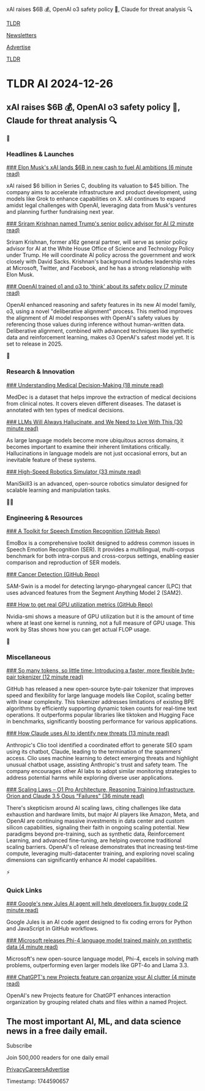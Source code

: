 xAI raises $6B 💰, OpenAI o3 safety policy 🦺, Claude for threat analysis 🔍

[TLDR](/)

[Newsletters](/newsletters)

[Advertise](https://advertise.tldr.tech/)

[TLDR](/)

# TLDR AI 2024-12-26

## xAI raises $6B 💰, OpenAI o3 safety policy 🦺, Claude for threat analysis 🔍

🚀

### Headlines & Launches

[### Elon Musk's xAI lands $6B in new cash to fuel AI ambitions (6 minute read)](https://techcrunch.com/2024/12/23/elon-musks-xai-lands-billions-in-new-cash-to-fuel-ai-ambitions/?utm_source=tldrai)

xAI raised $6 billion in Series C, doubling its valuation to $45 billion. The company aims to accelerate infrastructure and product development, using models like Grok to enhance capabilities on X. xAI continues to expand amidst legal challenges with OpenAI, leveraging data from Musk's ventures and planning further fundraising next year.

[### Sriram Krishnan named Trump's senior policy advisor for AI (2 minute read)](https://techcrunch.com/2024/12/22/sriram-krishnan-named-trumps-senior-policy-advisor-for-ai/?utm_source=tldrai)

Sriram Krishnan, former a16z general partner, will serve as senior policy advisor for AI at the White House Office of Science and Technology Policy under Trump. He will coordinate AI policy across the government and work closely with David Sacks. Krishnan's background includes leadership roles at Microsoft, Twitter, and Facebook, and he has a strong relationship with Elon Musk.

[### OpenAI trained o1 and o3 to 'think' about its safety policy (7 minute read)](https://techcrunch.com/2024/12/22/openai-trained-o1-and-o3-to-think-about-its-safety-policy/?utm_source=tldrai)

OpenAI enhanced reasoning and safety features in its new AI model family, o3, using a novel "deliberative alignment" process. This method improves the alignment of AI model responses with OpenAI's safety values by referencing those values during inference without human-written data. Deliberative alignment, combined with advanced techniques like synthetic data and reinforcement learning, makes o3 OpenAI's safest model yet. It is set to release in 2025.

🧠

### Research & Innovation

[### Understanding Medical Decision-Making (18 minute read)](https://arxiv.org/abs/2408.12980v1?utm_source=tldrai)

MedDec is a dataset that helps improve the extraction of medical decisions from clinical notes. It covers eleven different diseases. The dataset is annotated with ten types of medical decisions.

[### LLMs Will Always Hallucinate, and We Need to Live With This (30 minute read)](https://arxiv.org/abs/2409.05746?utm_source=tldrai)

As large language models become more ubiquitous across domains, it becomes important to examine their inherent limitations critically. Hallucinations in language models are not just occasional errors, but an inevitable feature of these systems.

[### High-Speed Robotics Simulator (33 minute read)](https://arxiv.org/abs/2410.00425v1?utm_source=tldrai)

ManiSkill3 is an advanced, open-source robotics simulator designed for scalable learning and manipulation tasks.

👨‍💻

### Engineering & Resources

[### A Toolkit for Speech Emotion Recognition (GitHub Repo)](https://github.com/emo-box/emobox?utm_source=tldrai)

EmoBox is a comprehensive toolkit designed to address common issues in Speech Emotion Recognition (SER). It provides a multilingual, multi-corpus benchmark for both intra-corpus and cross-corpus settings, enabling easier comparison and reproduction of SER models.

[### Cancer Detection (GitHub Repo)](https://github.com/vvjia/sam-swin?utm_source=tldrai)

SAM-Swin is a model for detecting laryngo-pharyngeal cancer (LPC) that uses advanced features from the Segment Anything Model 2 (SAM2).

[### How to get real GPU utilization metrics (GitHub Repo)](https://github.com/stas00/ml-engineering/blob/master/compute/accelerator/nvidia/debug.md#how-to-get-the-real-gpu-utilization-metrics?utm_source=tldrai)

Nvidia-smi shows a measure of GPU utilization but it is the amount of time where at least one kernel is running, not a full measure of GPU usage. This work by Stas shows how you can get actual FLOP usage.

🎁

### Miscellaneous

[### So many tokens, so little time: Introducing a faster, more flexible byte-pair tokenizer (12 minute read)](https://github.blog/ai-and-ml/llms/so-many-tokens-so-little-time-introducing-a-faster-more-flexible-byte-pair-tokenizer/?utm_source=tldrai)

GitHub has released a new open-source byte-pair tokenizer that improves speed and flexibility for large language models like Copilot, scaling better with linear complexity. This tokenizer addresses limitations of existing BPE algorithms by efficiently supporting dynamic token counts for real-time text operations. It outperforms popular libraries like tiktoken and Hugging Face in benchmarks, significantly boosting performance for various applications.

[### How Claude uses AI to identify new threats (13 minute read)](https://www.platformer.news/how-claude-uses-ai-to-identify-new-threats/?utm_source=tldrai)

Anthropic's Clio tool identified a coordinated effort to generate SEO spam using its chatbot, Claude, leading to the termination of the spammers' access. Clio uses machine learning to detect emerging threats and highlight unusual chatbot usage, assisting Anthropic's trust and safety team. The company encourages other AI labs to adopt similar monitoring strategies to address potential harms while exploring diverse user applications.

[### Scaling Laws – O1 Pro Architecture, Reasoning Training Infrastructure, Orion and Claude 3.5 Opus “Failures” (36 minute read)](https://semianalysis.com/2024/12/11/scaling-laws-o1-pro-architecture-reasoning-training-infrastructure-orion-and-claude-3-5-opus-failures/?utm_source=tldrai)

There's skepticism around AI scaling laws, citing challenges like data exhaustion and hardware limits, but major AI players like Amazon, Meta, and OpenAI are continuing massive investments in data center and custom silicon capabilities, signaling their faith in ongoing scaling potential. New paradigms beyond pre-training, such as synthetic data, Reinforcement Learning, and advanced fine-tuning, are helping overcome traditional scaling barriers. OpenAI's o1 release demonstrates that increasing test-time compute, leveraging multi-datacenter training, and exploring novel scaling dimensions can significantly enhance AI model capabilities.

⚡️

### Quick Links

[### Google's new Jules AI agent will help developers fix buggy code (2 minute read)](https://www.theverge.com/2024/12/11/24318628/jules-google-ai-coding-agent-gemini-2-0-announcement?utm_source=tldrai)

Google Jules is an AI code agent designed to fix coding errors for Python and JavaScript in GitHub workflows.

[### Microsoft releases Phi-4 language model trained mainly on synthetic data (4 minute read)](https://siliconangle.com/2024/12/13/microsoft-releases-phi-4-language-model-trained-mainly-synthetic-data/?utm_source=tldrai)

Microsoft's new open-source language model, Phi-4, excels in solving math problems, outperforming even larger models like GPT-4o and Llama 3.3.

[### ChatGPT's new Projects feature can organize your AI clutter (4 minute read)](https://www.techradar.com/computing/artificial-intelligence/chatgpts-new-projects-feature-can-organize-your-ai-clutter?utm_source=tldrai)

OpenAI's new Projects feature for ChatGPT enhances interaction organization by grouping related chats and files within a named Project.

## The most important AI, ML, and data science news in a free daily email.

Subscribe

Join 500,000 readers for one daily email

[Privacy](/privacy)[Careers](https://jobs.ashbyhq.com/tldr.tech)[Advertise](/ai/advertise)

Timestamp: 1744590657